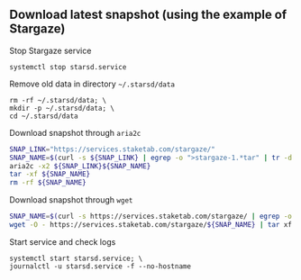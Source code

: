 ## Download latest snapshot (using the example of Stargaze)  
Stop Stargaze service  
```
systemctl stop starsd.service
```  

Remove old data in directory `~/.starsd/data`  
```
rm -rf ~/.starsd/data; \
mkdir -p ~/.starsd/data; \
cd ~/.starsd/data
```

Download snapshot through `aria2c`  
```bash
SNAP_LINK="https://services.staketab.com/stargaze/"
SNAP_NAME=$(curl -s ${SNAP_LINK} | egrep -o ">stargaze-1.*tar" | tr -d ">")
aria2c -x2 ${SNAP_LINK}${SNAP_NAME}
tar -xf ${SNAP_NAME}
rm -rf ${SNAP_NAME}
```

Download snapshot through `wget`  
```bash
SNAP_NAME=$(curl -s https://services.staketab.com/stargaze/ | egrep -o ">stargaze-1.*tar" | tr -d ">"); \
wget -O - https://services.staketab.com/stargaze/${SNAP_NAME} | tar xf -
```

Start service and check logs  
```
systemctl start starsd.service; \
journalctl -u starsd.service -f --no-hostname
```
